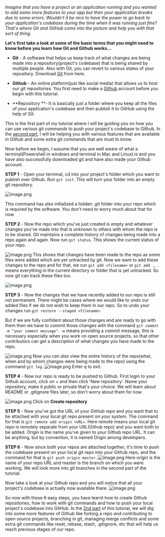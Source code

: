 *Imagine that you have a project or an application running and you wanted to add some more features to your app but then your application breaks due to some errors. 
Wouldn't it be nice to have the power to go back to your application's codebase during the time when it was running just fine?
That's where Git and GitHub come into the picture and help you with that sort of thing.*

**Let's first take a look at some of the basic terms that you might need to know before you learn how Git and Github works...**

- **Git** - A software that helps us keep track of what changes are being made into a repository(project's codebase) that is being shared by multiple people. Also with Git, you can revert to various states of your repository.
Download [Git](https://git-scm.com/downloads) from here.

- **Github** - An online platform(just like social media) that allows us to host our git repositories. You first need to make a [Github](https://github.com/) account before you begin with this tutorial.

- **Repository **- It is basically just a folder where you keep all the files of your application's codebase and then publish it to GitHub using the help of Git.


This is the first part of my tutorial where I will be guiding you on how you can use various git commands to push your project's codebase to Github. In the [second part](https://snehel4510.hashnode.dev/git-github-tutorial-part-2), I will be helping you with various features that are available in Github and some extra git commands that are must to know.

Now before we begin, I assume that you are well aware of what a terminal(Powershell in windows and terminal in Mac and Linux) is and you have also successfully downloaded git and have also made your Github account.

**STEP 1** - Open your terminal, cd into your project's folder which you want to publish over Github. Run 
```git init```. This will turn your folder into an empty git repository.

![image.png](https://cdn.hashnode.com/res/hashnode/image/upload/v1643102497773/ibN-AWEhA.png)

This command has also initialized a hidden *.git* folder into your repo which is required by the software. You don't need to worry much about that for now.

**STEP 2** - Now the repo which you've just created is empty and whatever changes you've made into that is unknown to others with whom the repo is to be shared. GIt maintains a complete history of changes being made into a repo again and again. Now run ```git status```. This shows the current status of your repo.

![image.png](https://cdn.hashnode.com/res/hashnode/image/upload/v1643103214660/8YJi8bVuu.png)
This shows that changes have been made to the repo as some files were added which are yet untracked by git.
Now we want to add these changes to the repo and for that, we run  ```git add <filename>``` or  ```git add .```, ```.```  means everything in the current directory or folder that is yet untracked. So now git can track these files too.

![image.png](https://cdn.hashnode.com/res/hashnode/image/upload/v1643103594558/2c7Cn49z6.png)


**STEP 3** - Now the changes that we have recently added to our repo is still not permanent. There might be cases where we would like to undo our added files if we do not wish to keep them in our repo. 
So to undo your changes run ```git restore --staged <filename>```.

But if we are fully confident about those changes and are ready to go with them then we have to commit those changes with the command ```git commit -m "your commit message"```.
```-m``` means providing a commit message, this is necessary especially when you work on open source projects, so that other contributors can get a description of what changes you have made to the repo.

![image.png](https://cdn.hashnode.com/res/hashnode/image/upload/v1643104286507/NVHi86K6R.png)
Now you can also view the entire history of the repo(what, when and by whom changes were being made to the repo) using the command ```git log```.
![image.png](https://cdn.hashnode.com/res/hashnode/image/upload/v1643104643317/LEllgypQK.png)
Enter q to exit.


**STEP 4** - Now our repo is ready to be pushed to Github.
First login to your Github account, click on + and then click 'New repository'. Name your repository, make it public or private that's your choice. We will learn about README or .gitignore files later, so don't worry about them for now.

![image.png](https://cdn.hashnode.com/res/hashnode/image/upload/v1643105359196/4YoLjHrDD.png)
Click on **Create repository**


**STEP 5** - Now you've got the URL of your GitHub repo and you want that to be attached with your local git repo present on your system. The command for that is ```git remote add origin <URL>```.
Here remote means your local git repo is remotely separate from your URL(Github repo) and you want both to be added. Origin is the name you've given to your Github repo URL. It can be anything, but by convention, it is named Origin among developers.


**STEP 6** - Now since both your repos are attached together, it's time to push the codebase present on your local git repo into your Github repo, and the command for that is ```git push origin master```.
![image.png](https://cdn.hashnode.com/res/hashnode/image/upload/v1643106535607/Ifwlk6OXK.png)
Here origin is the name of your repo URL and master is the branch on which you were working. We will look more into git branches in the second part of the tutorial.

Now take a look at your Github repo and you will notice that all your project's codebase is actually now available there.
![image.png](https://cdn.hashnode.com/res/hashnode/image/upload/v1643106645409/VwMc7_aTp.png)

So now with these 6 easy steps, you have learnt how to create Github repositories, how to work with git commands and how to push your local project's codebase into GitHub. 
In the [2nd part](https://snehel4510.hashnode.dev/git-github-tutorial-part-2) of this tutorial, we will dig into some more features of Github like forking a repo and contributing to open source projects, branching in git, managing merge conflicts and some extra git commands like reset, rebase, stash, .gitignore, etc that will help us reach previous stages of our repo. 



